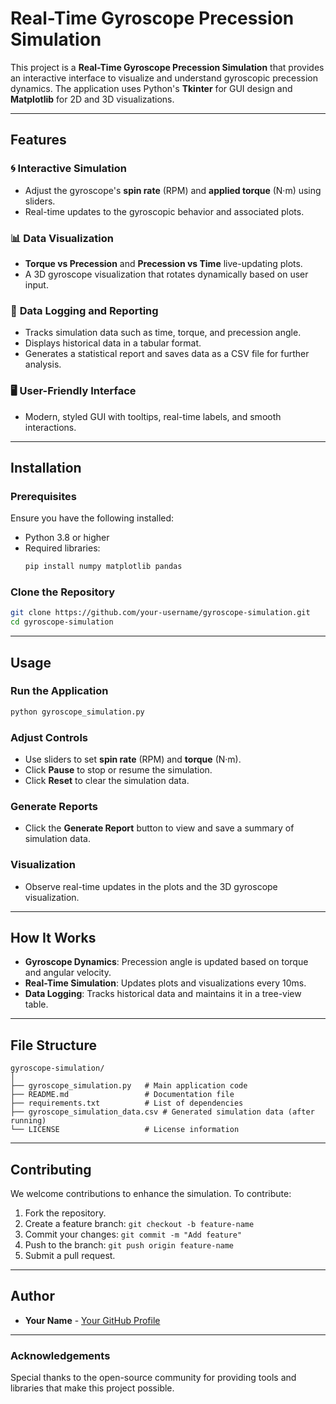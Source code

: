 
# Real-Time Gyroscope Precession Simulation

This project is a **Real-Time Gyroscope Precession Simulation** that provides an interactive interface to visualize and understand gyroscopic precession dynamics. The application uses Python's **Tkinter** for GUI design and **Matplotlib** for 2D and 3D visualizations.

---

## Features

### 🌀 **Interactive Simulation**
- Adjust the gyroscope's **spin rate** (RPM) and **applied torque** (N·m) using sliders.
- Real-time updates to the gyroscopic behavior and associated plots.

### 📊 **Data Visualization**
- **Torque vs Precession** and **Precession vs Time** live-updating plots.
- A 3D gyroscope visualization that rotates dynamically based on user input.

### 📂 **Data Logging and Reporting**
- Tracks simulation data such as time, torque, and precession angle.
- Displays historical data in a tabular format.
- Generates a statistical report and saves data as a CSV file for further analysis.

### 🖥️ **User-Friendly Interface**
- Modern, styled GUI with tooltips, real-time labels, and smooth interactions.

---

## Installation

### Prerequisites
Ensure you have the following installed:
- Python 3.8 or higher
- Required libraries:
  ```bash
  pip install numpy matplotlib pandas
  ```

### Clone the Repository
```bash
git clone https://github.com/your-username/gyroscope-simulation.git
cd gyroscope-simulation
```

---

## Usage

### Run the Application
```bash
python gyroscope_simulation.py
```

### Adjust Controls
- Use sliders to set **spin rate** (RPM) and **torque** (N·m).
- Click **Pause** to stop or resume the simulation.
- Click **Reset** to clear the simulation data.

### Generate Reports
- Click the **Generate Report** button to view and save a summary of simulation data.

### Visualization
- Observe real-time updates in the plots and the 3D gyroscope visualization.

---

## How It Works

- **Gyroscope Dynamics**: Precession angle is updated based on torque and angular velocity.
- **Real-Time Simulation**: Updates plots and visualizations every 10ms.
- **Data Logging**: Tracks historical data and maintains it in a tree-view table.

---

## File Structure

```
gyroscope-simulation/
│
├── gyroscope_simulation.py   # Main application code
├── README.md                 # Documentation file
├── requirements.txt          # List of dependencies
├── gyroscope_simulation_data.csv # Generated simulation data (after running)
└── LICENSE                   # License information
```

---

## Contributing

We welcome contributions to enhance the simulation. To contribute:
1. Fork the repository.
2. Create a feature branch: `git checkout -b feature-name`
3. Commit your changes: `git commit -m "Add feature"`
4. Push to the branch: `git push origin feature-name`
5. Submit a pull request.

---


## Author

- **Your Name** - [Your GitHub Profile](https://github.com/Phani69)

---

### Acknowledgements
Special thanks to the open-source community for providing tools and libraries that make this project possible.
